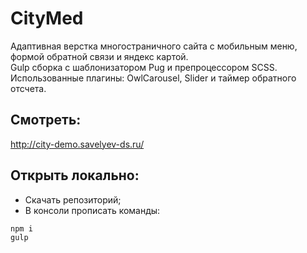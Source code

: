 # CityMed

Адаптивная верстка многостраничного сайта с мобильным меню, формой обратной связи и яндекс картой.  
Gulp сборка с шаблонизатором Pug и препроцессором SCSS.  
Использованные плагины: OwlCarousel, Slider и таймер обратного отсчета.  

## Смотреть:
<http://city-demo.savelyev-ds.ru/>

## Открыть локально:
* Скачать репозиторий;
* В консоли прописать команды:
```html
npm i
gulp
```
